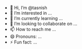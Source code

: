 - 👋 Hi, I’m @tasnish
- 👀 I’m interested in ...
- 🌱 I’m currently learning ...
- 💞️ I’m looking to collaborate on ...
- 📫 How to reach me ...
- 😄 Pronouns: ...
- ⚡ Fun fact: ...

<!---
tasnish/tasnish is a ✨ special ✨ repository because its `README.md` (this file) appears on your GitHub profile.
You can click the Preview link to take a look at your changes.
--->

